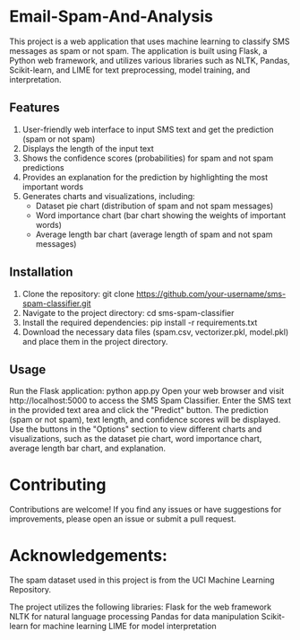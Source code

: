 # Email-Spam-And-Analysis
This project is a web application that uses machine learning to classify SMS messages as spam or not spam. The application is built using Flask, a Python web framework, and utilizes various libraries such as NLTK, Pandas, Scikit-learn, and LIME for text preprocessing, model training, and interpretation.

## Features
1. User-friendly web interface to input SMS text and get the prediction (spam or not spam)
2. Displays the length of the input text
3. Shows the confidence scores (probabilities) for spam and not spam predictions
4. Provides an explanation for the prediction by highlighting the most important words
5. Generates charts and visualizations, including:
    - Dataset pie chart (distribution of spam and not spam messages)
    - Word importance chart (bar chart showing the weights of important words)
    - Average length bar chart (average length of spam and not spam messages)


## Installation
1. Clone the repository: git clone https://github.com/your-username/sms-spam-classifier.git
2. Navigate to the project directory: cd sms-spam-classifier
3. Install the required dependencies: pip install -r requirements.txt
4. Download the necessary data files (spam.csv, vectorizer.pkl, model.pkl) and place them in the project directory.

## Usage
Run the Flask application: python app.py
Open your web browser and visit http://localhost:5000 to access the SMS Spam Classifier.
Enter the SMS text in the provided text area and click the "Predict" button.
The prediction (spam or not spam), text length, and confidence scores will be displayed.
Use the buttons in the "Options" section to view different charts and visualizations, such as the dataset pie chart, word importance chart, average length bar chart, and explanation.

# Contributing
Contributions are welcome! If you find any issues or have suggestions for improvements, please open an issue or submit a pull request.

# Acknowledgements:
The spam dataset used in this project is from the UCI Machine Learning Repository.

The project utilizes the following libraries:
Flask for the web framework
NLTK for natural language processing
Pandas for data manipulation
Scikit-learn for machine learning
LIME for model interpretation



